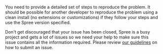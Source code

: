 You need to provide a detailed set of steps to reproduce the problem. It should be possible for another developer to reproduce the problem using a clean install (no extensions or customizations) if they follow your steps and use the Spree version specified.

Don't get discouraged that your issue has been closed, Spree is a busy project and gets a lot of issues so we need your help to make sure this issue contains all the information required. Please review [our guidelines](http://dev.spreecommerce.com/issues#reporting-requirements) on how to submit an issue.
